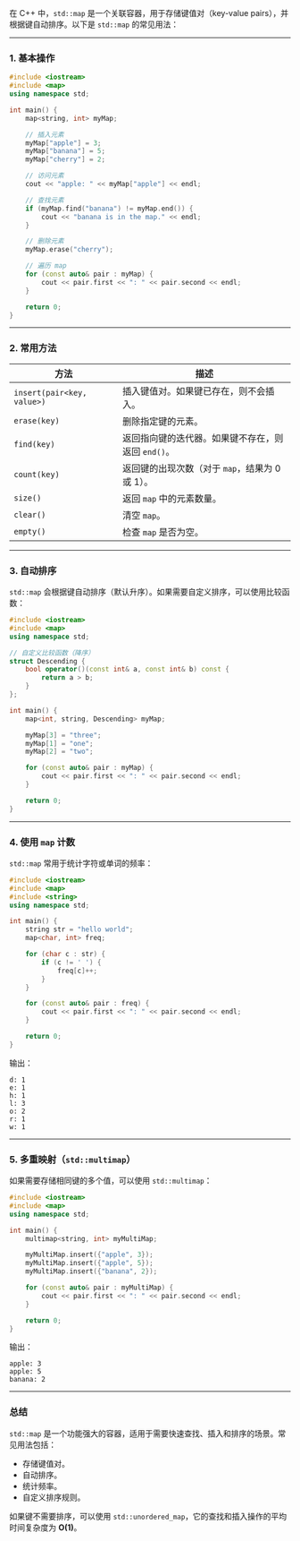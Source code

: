 在 C++ 中，`std::map` 是一个关联容器，用于存储键值对（key-value pairs），并根据键自动排序。以下是 `std::map` 的常见用法：

---

### 1. **基本操作**
```cpp
#include <iostream>
#include <map>
using namespace std;

int main() {
    map<string, int> myMap;

    // 插入元素
    myMap["apple"] = 3;
    myMap["banana"] = 5;
    myMap["cherry"] = 2;

    // 访问元素
    cout << "apple: " << myMap["apple"] << endl;

    // 查找元素
    if (myMap.find("banana") != myMap.end()) {
        cout << "banana is in the map." << endl;
    }

    // 删除元素
    myMap.erase("cherry");

    // 遍历 map
    for (const auto& pair : myMap) {
        cout << pair.first << ": " << pair.second << endl;
    }

    return 0;
}
```

---

### 2. **常用方法**
| 方法                        | 描述                                                                 |
|-----------------------------|----------------------------------------------------------------------|
| `insert(pair<key, value>)`  | 插入键值对。如果键已存在，则不会插入。                                |
| `erase(key)`                | 删除指定键的元素。                                                   |
| `find(key)`                 | 返回指向键的迭代器。如果键不存在，则返回 `end()`。                   |
| `count(key)`                | 返回键的出现次数（对于 `map`，结果为 0 或 1）。                      |
| `size()`                    | 返回 `map` 中的元素数量。                                           |
| `clear()`                   | 清空 `map`。                                                        |
| `empty()`                   | 检查 `map` 是否为空。                                               |

---

### 3. **自动排序**
`std::map` 会根据键自动排序（默认升序）。如果需要自定义排序，可以使用比较函数：
```cpp
#include <iostream>
#include <map>
using namespace std;

// 自定义比较函数（降序）
struct Descending {
    bool operator()(const int& a, const int& b) const {
        return a > b;
    }
};

int main() {
    map<int, string, Descending> myMap;

    myMap[3] = "three";
    myMap[1] = "one";
    myMap[2] = "two";

    for (const auto& pair : myMap) {
        cout << pair.first << ": " << pair.second << endl;
    }

    return 0;
}
```

---

### 4. **使用 `map` 计数**
`std::map` 常用于统计字符或单词的频率：
```cpp
#include <iostream>
#include <map>
#include <string>
using namespace std;

int main() {
    string str = "hello world";
    map<char, int> freq;

    for (char c : str) {
        if (c != ' ') {
            freq[c]++;
        }
    }

    for (const auto& pair : freq) {
        cout << pair.first << ": " << pair.second << endl;
    }

    return 0;
}
```

输出：
```
d: 1
e: 1
h: 1
l: 3
o: 2
r: 1
w: 1
```

---

### 5. **多重映射（`std::multimap`）**
如果需要存储相同键的多个值，可以使用 `std::multimap`：
```cpp
#include <iostream>
#include <map>
using namespace std;

int main() {
    multimap<string, int> myMultiMap;

    myMultiMap.insert({"apple", 3});
    myMultiMap.insert({"apple", 5});
    myMultiMap.insert({"banana", 2});

    for (const auto& pair : myMultiMap) {
        cout << pair.first << ": " << pair.second << endl;
    }

    return 0;
}
```

输出：
```
apple: 3
apple: 5
banana: 2
```

---

### 总结
`std::map` 是一个功能强大的容器，适用于需要快速查找、插入和排序的场景。常见用法包括：
- 存储键值对。
- 自动排序。
- 统计频率。
- 自定义排序规则。

如果键不需要排序，可以使用 `std::unordered_map`，它的查找和插入操作的平均时间复杂度为 **O(1)**。